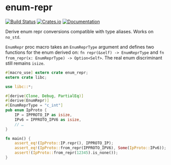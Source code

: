 # enum-repr

[![Build Status](https://travis-ci.org/dmnsafonov/enum-repr.svg?branch=master)](https://travis-ci.org/dmnsafonov/enum-repr)
[![Crates.io](https://img.shields.io/crates/v/enum-repr.svg)](https://crates.io/crates/enum-repr)
[![Documentation](https://docs.rs/enum-repr/badge.svg)](https://docs.rs/enum-repr)

Derive enum repr conversions compatible with type aliases.  Works on `no_std`.

`EnumRepr` proc macro takes an `EnumReprType` argument and defines
two functions for the enum derived on: `fn repr(&self) -> EnumReprType`
and `fn from_repr(x: EnumReprType) -> Option<Self>`.  The real enum
discriminant still remains `isize`.

```rust
#[macro_use] extern crate enum_repr;
extern crate libc;

use libc::*;

#[derive(Clone, Debug, PartialEq)]
#[derive(EnumRepr)]
#[EnumReprType = "c_int"]
pub enum IpProto {
    IP = IPPROTO_IP as isize,
    IPv6 = IPPROTO_IPV6 as isize,
    // …
}

fn main() {
    assert_eq!(IpProto::IP.repr(), IPPROTO_IP);
    assert_eq!(IpProto::from_repr(IPPROTO_IPV6), Some(IpProto::IPv6));
    assert!(IpProto::from_repr(12345).is_none());
}
```
